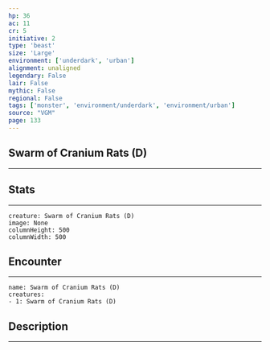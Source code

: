 ```yaml
---
hp: 36
ac: 11
cr: 5
initiative: 2
type: 'beast'    
size: 'Large'
environment: ['underdark', 'urban']
alignment: unaligned
legendary: False
lair: False
mythic: False
regional: False
tags: ['monster', 'environment/underdark', 'environment/urban']
source: "VGM"
page: 133
---
```


## Swarm of Cranium Rats (D)
---



## Stats
---

```statblock
creature: Swarm of Cranium Rats (D)
image: None
columnHeight: 500
columnWidth: 500
```

## Encounter
---

```encounter-table
name: Swarm of Cranium Rats (D)
creatures:
- 1: Swarm of Cranium Rats (D)
```

## Description
---




